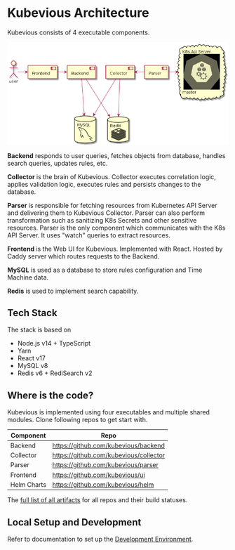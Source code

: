 # Kubevious Architecture

Kubevious consists of 4 executable components. 

![Kubevious High-Level Architecture](https://github.com/kubevious/kubevious/blob/master/diagrams/high-level-architecture.png?raw=true)

**Backend** responds to user queries, fetches objects from database, handles search queries, updates rules, etc.

**Collector** is the brain of Kubevious. Collector executes correlation logic, applies validation logic, executes rules and persists changes to the database.

**Parser** is responsible for fetching resources from Kubernetes API Server and delivering them to Kubevious Collector. Parser can also perform transformation such as sanitizing K8s Secrets and other sensitive resources. Parser is the only component which communicates with the K8s API Server. It uses "watch" queries to extract resources. 

**Frontend** is the Web UI for Kubevious. Implemented with React. Hosted by Caddy server which routes requests to the Backend.

**MySQL** is used as a database to store rules configuration and Time Machine data.

**Redis** is used to implement search capability.

## Tech Stack
The stack is based on
- Node.js v14 + TypeScript
- Yarn
- React v17
- MySQL v8
- Redis v6 + RediSearch v2

## Where is the code? 

Kubevious is implemented using four executables and multiple shared modules. Clone following repos to get start with.

| Component   | Repo                                   |
| ----------- | -------------------------------------- |
| Backend     | https://github.com/kubevious/backend   |
| Collector   | https://github.com/kubevious/collector |
| Parser      | https://github.com/kubevious/parser    |
| Frontend    | https://github.com/kubevious/ui        |
| Helm Charts | https://github.com/kubevious/helm      |

The [full list of all artifacts](ARTIFACTS.md) for all repos and their build statuses.

## Local Setup and Development 
Refer to documentation to set up the [Development Environment](DEVELOPMENT.md).
